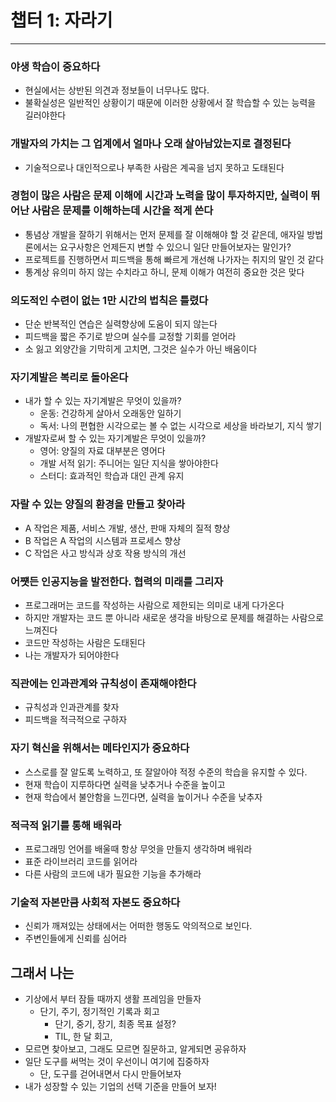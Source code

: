 # 챕터 1: 자라기
---
### 야생 학습이 중요하다
- 현실에서는 상반된 의견과 정보들이 너무나도 많다.
- 불확실성은 일반적인 상황이기 때문에 이러한 상황에서 잘 학습할 수 있는 능력을 길러야한다

### 개발자의 가치는 그 업계에서 얼마나 오래 살아남았는지로 결정된다
- 기술적으로나 대인적으로나 부족한 사람은 계곡을 넘지 못하고 도태된다

### 경험이 많은 사람은 문제 이해에 시간과 노력을 많이 투자하지만, 실력이 뛰어난 사람은 문제를 이해하는데 시간을 적게 쓴다
- 통념상 개발을 잘하기 위해서는 먼저 문제를 잘 이해해야 할 것 같은데, 애자일 방법론에서는 요구사항은 언제든지 변할 수 있으니 일단 만들어보자는 말인가?
- 프로젝트를 진행하면서 피드백을 통해 빠르게 개선해 나가자는 취지의 말인 것 같다
- 통계상 유의미 하지 않는 수치라고 하니, 문제 이해가 여전히 중요한 것은 맞다

### 의도적인 수련이 없는 1만 시간의 법칙은 틀렸다
- 단순 반복적인 연습은 실력향상에 도움이 되지 않는다
- 피드백을 짧은 주기로 받으며 실수를 교정할 기회를 얻어라
- 소 잃고 외양간을 기막히게 고치면, 그것은 실수가 아닌 배움이다

### 자기계발은 복리로 돌아온다
- 내가 할 수 있는 자기계발은 무엇이 있을까?
  - 운동: 건강하게 살아서 오래동안 일하기
  - 독서: 나의 편협한 시각으로는 볼 수 없는 시각으로 세상을 바라보기, 지식 쌓기
- 개발자로써 할 수 있는 자기계발은 무엇이 있을까?
  - 영어: 양질의 자료 대부분은 영어다
  - 개발 서적 읽기: 주니어는 일단 지식을 쌓아야한다
  - 스터디: 효과적인 학습과 대인 관계 유지

### 자랄 수 있는 양질의 환경을 만들고 찾아라
- A 작업은 제품, 서비스 개발, 생산, 판매 자체의 질적 향상
- B 작업은 A 작업의 시스템과 프로세스 향상
- C 작업은 사고 방식과 상호 작용 방식의 개선

### 어쩃든 인공지능을 발전한다. 협력의 미래를 그리자
- 프로그래머는 코드를 작성하는 사람으로 제한되는 의미로 내게 다가온다
- 하지만 개발자는 코드 뿐 아니라 새로운 생각을 바탕으로 문제를 해결하는 사람으로 느껴진다
- 코드만 작성하는 사람은 도태된다
- 나는 개발자가 되어야한다

### 직관에는 인과관계와 규칙성이 존재해야한다
- 규칙성과 인과관계를 찾자
- 피드백을 적극적으로 구하자

### 자기 혁신을 위해서는 메타인지가 중요하다
- 스스로를 잘 알도록 노력하고, 또 잘알아야 적정 수준의 학습을 유지할 수 있다.
- 현재 학습이 지루하다면 실력을 낮추거나 수준을 높이고
- 현재 학습에서 불안함을 느낀다면, 실력을 높이거나 수준을 낮추자

### 적극적 읽기를 통해 배워라
- 프로그래밍 언어를 배울때 항상 무엇을 만들지 생각하며 배워라
- 표준 라이브러리 코드를 읽어라
- 다른 사람의 코드에 내가 필요한 기능을 추가해라

### 기술적 자본만큼 사회적 자본도 중요하다
- 신뢰가 깨져있는 상태에서는 어떠한 행동도 악의적으로 보인다. 
- 주변인들에게 신뢰를 심어라

## 그래서 나는
- 기상에서 부터 잠들 때까지 생활 프레임을 만들자
  - 단기, 주기, 정기적인 기록과 회고
    - 단기, 중기, 장기, 최종 목표 설정?
    - TIL, 한 달 회고, 
- 모르면 찾아보고, 그래도 모르면 질문하고, 알게되면 공유하자
- 일단 도구를 써먹는 것이 우선이니 여기에 집중하자
  - 단, 도구를 걷어내면서 다시 만들어보자
- 내가 성장할 수 있는 기업의 선택 기준을 만들어 보자!